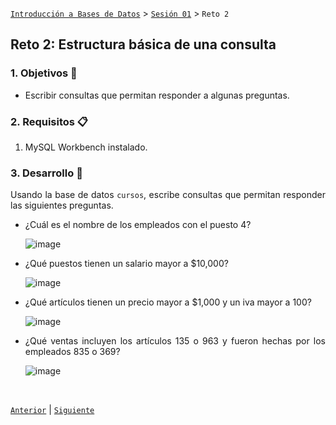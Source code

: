 [`Introducción a Bases de Datos`](../../README.md) > [`Sesión 01`](../Readme.md) > `Reto 2`
	
## Reto 2: Estructura básica de una consulta

<div style="text-align: justify;">

### 1. Objetivos :dart:

- Escribir consultas que permitan responder a algunas preguntas.

### 2. Requisitos :clipboard:

1. MySQL Workbench instalado.

### 3. Desarrollo :rocket:

Usando la base de datos `cursos`, escribe consultas que permitan responder las siguientes preguntas.
	

	
- ¿Cuál es el nombre de los empleados con el puesto 4?
	
	![image](https://user-images.githubusercontent.com/104279978/193720238-73f3c4ca-fe66-4598-aca6-f3d053120fe0.png)

	
- ¿Qué puestos tienen un salario mayor a $10,000?
	
	![image](https://user-images.githubusercontent.com/104279978/193719794-bfd5a81d-f1c6-433b-b5b5-e5c51b5d446c.png)

	
- ¿Qué artículos tienen un precio mayor a $1,000 y un iva mayor a 100?
	
	![image](https://user-images.githubusercontent.com/104279978/193719671-bc586b67-2c76-48ff-bdee-160a2849cba8.png)

	
- ¿Qué ventas incluyen los artículos 135 o 963 y fueron hechas por los empleados 835 o 369?
	
	![image](https://user-images.githubusercontent.com/104279978/193720433-5b17404e-951d-47a9-b9c0-9a37bebff8ac.png)


<br/>

[`Anterior`](../Ejemplo-03/Readme.md) | [`Siguiente`](../Readme.md)

</div>
